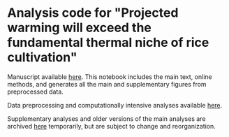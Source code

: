 # Analysis code for "Projected warming will exceed the fundamental thermal niche of rice cultivation"

Manuscript available [here](https://github.com/nick-gauthier/rice/blob/main/main.qmd). This notebook includes the main text, online methods, and generates all the main and supplementary figures from preprocessed data.

Data preprocessing and computationally intensive analyses available [here](https://github.com/nick-gauthier/rice/blob/main/methods.qmd).

Supplementary analyses and older versions of the main analyses are archived [here](https://github.com/nick-gauthier/rice/blob/main/extras/) temporarily, but are subject to change and reorganization.



